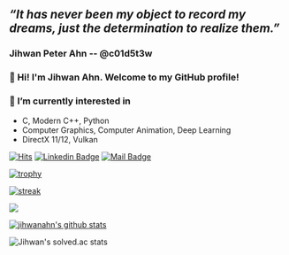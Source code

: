 ## ***“It has never been my object to record my dreams, just the determination to realize them.”***

### Jihwan Peter Ahn -- @c01d5t3w

### 👋 Hi! I'm Jihwan Ahn. Welcome to my GitHub profile! 

### 🌱 I’m currently interested in
- C, Modern C++, Python
- Computer Graphics, Computer Animation, Deep Learning
- DirectX 11/12, Vulkan


[![Hits](https://hits.seeyoufarm.com/api/count/incr/badge.svg?url=https%3A%2F%2Fgithub.com%2Fjihwanahn)](https://github.com/jihwanahn)
[![Linkedin Badge](https://img.shields.io/badge/-LinkedIn-blue?style=flat-square&logo=Linkedin&logoColor=white&link=https://www.linkedin.com/in/jihwanahn/)](https://www.linkedin.com/in/jihwanahn/)
[![Mail Badge](https://img.shields.io/badge/-Gmail-d14836?style=flat-square&logo=Gmail&logoColor=white&link=mailto:coldstew@gmail.com)](mailto:coldstew@gmail.com)

[![trophy](https://github-profile-trophy.vercel.app/?username=c01d5t3w&theme=chalk&row=2&column=5)](https://github.com/c01d5t3w)

[![streak](https://github-readme-streak-stats.herokuapp.com/?user=c01d5t3w&theme=calm)](https://github.com/c01d5t3w)


<a href="https://opgc.me/#/users/c01d5t3w" target="_blank"><img src="https://api.opgc.me/githubs/users/c01d5t3w/tag/?theme=basic" /></a>

[![jihwanahn's github stats](https://github-readme-stats.vercel.app/api?username=coldstew&show_icons=true&hide_border=true&theme=gruvbox)](https://github.com/c01d5t3w)



![Jihwan's solved.ac stats](https://github-readme-solvedac.hyp3rflow.vercel.app/api/?handle=c01d5t3w)

